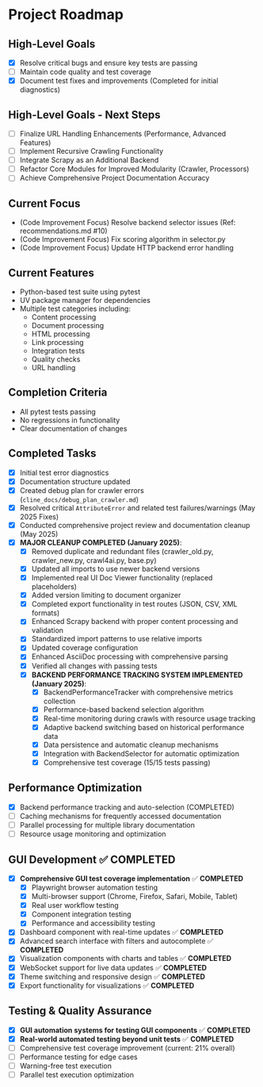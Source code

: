 # Project Roadmap

## High-Level Goals
- [x] Resolve critical bugs and ensure key tests are passing
- [ ] Maintain code quality and test coverage
- [x] Document test fixes and improvements (Completed for initial diagnostics)

## High-Level Goals - Next Steps
- [ ] Finalize URL Handling Enhancements (Performance, Advanced Features)
- [ ] Implement Recursive Crawling Functionality
- [ ] Integrate Scrapy as an Additional Backend
- [ ] Refactor Core Modules for Improved Modularity (Crawler, Processors)
- [ ] Achieve Comprehensive Project Documentation Accuracy
## Current Focus
- (Code Improvement Focus) Resolve backend selector issues (Ref: recommendations.md #10)
- (Code Improvement Focus) Fix scoring algorithm in selector.py
- (Code Improvement Focus) Update HTTP backend error handling

## Current Features
- Python-based test suite using pytest
- UV package manager for dependencies
- Multiple test categories including:
  - Content processing
  - Document processing
  - HTML processing
  - Link processing
  - Integration tests
  - Quality checks
  - URL handling

## Completion Criteria
- All pytest tests passing
- No regressions in functionality
- Clear documentation of changes

## Completed Tasks
- [x] Initial test error diagnostics
- [x] Documentation structure updated
- [x] Created debug plan for crawler errors (`cline_docs/debug_plan_crawler.md`)
- [x] Resolved critical `AttributeError` and related test failures/warnings (May 2025 Fixes)
- [x] Conducted comprehensive project review and documentation cleanup (May 2025)
- [x] **MAJOR CLEANUP COMPLETED (January 2025)**:
  - [x] Removed duplicate and redundant files (crawler_old.py, crawler_new.py, crawl4ai.py, base.py)
  - [x] Updated all imports to use newer backend versions
  - [x] Implemented real UI Doc Viewer functionality (replaced placeholders)
  - [x] Added version limiting to document organizer
  - [x] Completed export functionality in test routes (JSON, CSV, XML formats)
  - [x] Enhanced Scrapy backend with proper content processing and validation
  - [x] Standardized import patterns to use relative imports
  - [x] Updated coverage configuration
  - [x] Enhanced AsciiDoc processing with comprehensive parsing
  - [x] Verified all changes with passing tests
  - [x] **BACKEND PERFORMANCE TRACKING SYSTEM IMPLEMENTED (January 2025)**:
    - [x] BackendPerformanceTracker with comprehensive metrics collection
    - [x] Performance-based backend selection algorithm
    - [x] Real-time monitoring during crawls with resource usage tracking
    - [x] Adaptive backend switching based on historical performance data
    - [x] Data persistence and automatic cleanup mechanisms
    - [x] Integration with BackendSelector for automatic optimization
    - [x] Comprehensive test coverage (15/15 tests passing)

## Performance Optimization
- [x] Backend performance tracking and auto-selection (COMPLETED)
- [ ] Caching mechanisms for frequently accessed documentation
- [ ] Parallel processing for multiple library documentation
- [ ] Resource usage monitoring and optimization

## GUI Development ✅ **COMPLETED**
- [x] **Comprehensive GUI test coverage implementation** ✅ **COMPLETED**
  - [x] Playwright browser automation testing
  - [x] Multi-browser support (Chrome, Firefox, Safari, Mobile, Tablet)
  - [x] Real user workflow testing
  - [x] Component integration testing
  - [x] Performance and accessibility testing
- [x] Dashboard component with real-time updates ✅ **COMPLETED**
- [x] Advanced search interface with filters and autocomplete ✅ **COMPLETED**
- [x] Visualization components with charts and tables ✅ **COMPLETED**
- [x] WebSocket support for live data updates ✅ **COMPLETED**
- [x] Theme switching and responsive design ✅ **COMPLETED**
- [x] Export functionality for visualizations ✅ **COMPLETED**

## Testing & Quality Assurance
- [x] **GUI automation systems for testing GUI components** ✅ **COMPLETED**
- [x] **Real-world automated testing beyond unit tests** ✅ **COMPLETED**
- [ ] Comprehensive test coverage improvement (current: 21% overall)
- [ ] Performance testing for edge cases
- [ ] Warning-free test execution
- [ ] Parallel test execution optimization
